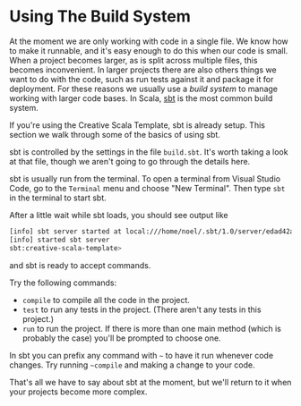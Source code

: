 # Using The Build System

At the moment we are only working with code in a single file. 
We know how to make it runnable, and it's easy enough to do this when our code is small.
When a project becomes larger, as is split across multiple files, this becomes inconvenient.
In larger projects there are also others things we want to do with the code, such as run tests against it and package it for deployment.
For these reasons we usually use a *build system* to manage working with larger code bases.
In Scala, [sbt] is the most common build system.

If you're using the Creative Scala Template, sbt is already setup. 
This section we walk through some of the basics of using sbt.

sbt is controlled by the settings in the file `build.sbt`.
It's worth taking a look at that file, though we aren't going to go through the details here.

sbt is usually run from the terminal.
To open a terminal from Visual Studio Code, go to the `Terminal` menu and choose "New Terminal".
Then type `sbt` in the terminal to start sbt.

After a little wait while sbt loads, you should see output like

```bash
[info] sbt server started at local:///home/noel/.sbt/1.0/server/edad42af9aa982f4b258/sock
[info] started sbt server
sbt:creative-scala-template> 
```

and sbt is ready to accept commands.

Try the following commands:

* `compile` to compile all the code in the project.
* `test` to run any tests in the project. (There aren't any tests in this project.)
* `run` to run the project. If there is more than one main method (which is probably the case) you'll be prompted to choose one.

In sbt you can prefix any command with `~` to have it run whenever code changes. Try running `~compile` and making a change to your code.

That's all we have to say about sbt at the moment, but we'll return to it when your projects become more complex.

[sbt]: https://www.scala-sbt.org/
